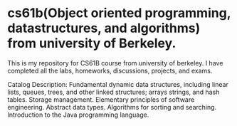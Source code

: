 # cs61b(Object oriented programming, datastructures, and algorithms) from university of Berkeley.

This is my repository for CS61B course from university of berkeley. I have completed all the labs, homeworks, discussions, projects, and exams.

Catalog Description: Fundamental dynamic data structures, including linear lists, queues, trees, and other linked structures; arrays strings, and hash tables. Storage management. Elementary principles of software engineering. Abstract data types. Algorithms for sorting and searching. Introduction to the Java programming language. 
